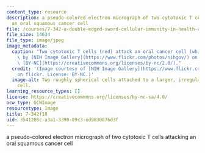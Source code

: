 ```yaml
---
content_type: resource
description: a pseudo-colored electron micrograph of two cytotoxic T cells attacking
  an oral squamous cancer cell
file: /courses/7-342-a-double-edged-sword-cellular-immunity-in-health-and-disease-fall-2018/3541286ca3a1339089c3ed9830876d3f_7-342f18.jpg
file_size: 14634
file_type: image/jpeg
image_metadata:
  caption: "Two cytotoxic T cells (red) attack an oral cancer cell (white).\_Image\
    \ by [NIH Image Gallery](https://www.flickr.com/photos/nihgov/) on flickr. License\
    \ [BY-NC](https://creativecommons.org/licenses/by-nc/2.0/)."
  credit: '(Image courtesy of [NIH Image Gallery](https://www.flickr.com/photos/nihgov/)
    on flickr. License: BY-NC.)'
  image-alt: Two roughly spherical cells attached to a larger, irregularly shaped
    cell.
learning_resource_types: []
license: https://creativecommons.org/licenses/by-nc-sa/4.0/
ocw_type: OCWImage
resourcetype: Image
title: 7-342f18
uid: 3541286c-a3a1-3390-89c3-ed9830876d3f
---
```

a pseudo-colored electron micrograph of two cytotoxic T cells attacking an oral squamous cancer cell